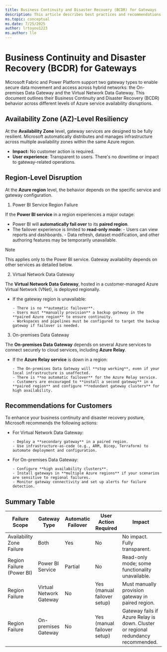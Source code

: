 ```yaml
---
title: Business Continuity and Disaster Recovery (BCDR) for Gateways 
description: This article describes best practices and recommendations for the on-premises data gateway and virtual network data gateway business Continuity and Disaster Recovery (BCDR).
ms.topic: conceptual
ms.date: 7/25/2025
author: lrtoyou1223
ms.author: lle
---
```


# Business Continuity and Disaster Recovery (BCDR) for Gateways

Microsoft Fabric and Power Platform support two gateway types to enable secure data movement and access across hybrid networks: the On-premises Data Gateway and the Virtual Network Data Gateway. This document outlines their Business Continuity and Disaster Recovery (BCDR) behavior across different levels of Azure service availability disruptions.

## Availability Zone (AZ)-Level Resiliency

At the **Availability Zone** level, gateway services are designed to be fully resilient. Microsoft automatically distributes and manages infrastructure across multiple availability zones within the same Azure region.

- **Impact:** No customer action is required.
- **User experience**: Transparent to users. There's no downtime or impact to gateway-related operations.

## Region-Level Disruption

At the **Azure region** level, the behavior depends on the specific service and gateway configuration.

1. Power BI Service Region Failure

If the **Power BI service** in a region experiences a major outage:

- Power BI will **automatically fail over** to its **paired region**.
- The failover experience is limited to **read-only mode**:
      - Users can view reports and dashboards.
      - Data refresh, dataset modification, and other authoring features may be temporarily unavailable.

> [!NOTE]
> This applies only to the Power BI service. Gateway availability depends on other services as detailed below.

2. Virtual Network Data Gateway

The **Virtual Network Data Gateway**, hosted in a customer-managed Azure Virtual Network (VNet), is deployed regionally.

- If the gateway region is unavailable:

      - There is no **automatic failover**.
      - Users must **manually provision** a backup gateway in the **paired Azure region** to ensure continuity.
      - Workspaces and pipelines must be configured to target the backup gateway if failover is needed.

3. On-premises Data Gateway

The **On-premises Data Gateway** depends on several Azure services to connect securely to cloud services, including **Azure Relay**.

- If the **Azure Relay service** is down in a region:

      - The On-premises Data Gateway will **stop working**, even if your local infrastructure is unaffected. 
      - There is **no automatic failover** for the Azure Relay service. 
      - Customers are encouraged to **install a second gateway** in a **paired region** and configure **redundant gateway clusters** for high availability. 

## Recommendations for Customers

To enhance your business continuity and disaster recovery posture, Microsoft recommends the following actions:

- For Virtual Network Data Gateway:

      - Deploy a **secondary gateway** in a paired region. 
      - Use infrastructure-as-code (e.g., ARM, Bicep, Terraform) to automate deployment and configuration. 

- For On-premises Data Gateway:

      - Configure **high availability clusters**. 
      - Install gateways in **multiple Azure regions** if your scenarios are sensitive to regional failures. 
      - Monitor gateway connectivity and set up alerts for failure detection. 

## Summary Table

|Failure Scope |Gateway Type |Automatic Failover |User Action Required |Impact |
|-----------|-----------|----------|-----------------|---------------|
|Availability Zone Failure |Both |Yes |No |No impact. Fully transparent. |
|Region Failure (Power BI) |Power BI Service |Partial |No |Read-only mode; some functionality unavailable.|
|Region Failure |Virtual Network Gateway |No |Yes (manual failover setup) |Must manually provision gateway in paired region. |
|Region Failure |On-premises Gateway |No |Yes (manual failover setup) |Gateway fails if Azure Relay is down. Cluster or regional redundancy recommended. |
